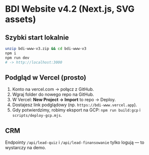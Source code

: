 # BDI Website v4.2 (Next.js, SVG assets)

## Szybki start lokalnie
```bash
unzip bdi-www-v3.zip && cd bdi-www-v3
npm i
npm run dev
# -> http://localhost:3000
```

## Podgląd w Vercel (prosto)
1) Konto na vercel.com → połącz z GitHub.  
2) Wgraj folder do nowego repo na GitHub.  
3) W Vercel: **New Project → Import** to repo → Deploy.  
4) Dostajesz link podglądowy (np. `https://bdi-www.vercel.app`).  
5) Gdy potwierdzimy, robimy eksport na GCP: `npm run build:gcp` i `scripts/deploy-gcp.mjs`.

## CRM
Endpointy `/api/lead-quiz` i `/api/lead-finansowanie` tylko logują — to wystarczy na demo.
